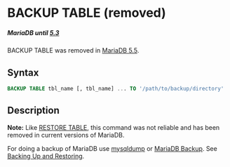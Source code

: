 # BACKUP TABLE (removed)

##### MariaDB until [5.3](/kb/en/what-is-mariadb-53/)

BACKUP TABLE was removed in [MariaDB 5.5](/kb/en/what-is-mariadb-55/).

## Syntax

```sql
BACKUP TABLE tbl_name [, tbl_name] ... TO '/path/to/backup/directory'
```

## Description

<strong>Note:</strong> Like [RESTORE TABLE](/kb/en/restore-table/), this command was not reliable and has been removed in current versions of MariaDB.

For doing a backup of MariaDB use [mysqldump](/clients-utilities/backup-restore-and-import-clients/mysqldump/) or [MariaDB Backup](/kb/en/mariadb-backup/). See [Backing Up and Restoring](/kb/en/backing-up-and-restoring/).